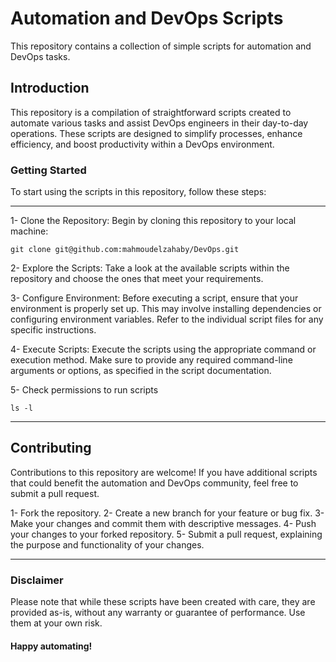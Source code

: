 # Automation and DevOps Scripts
This repository contains a collection of simple scripts for automation and DevOps tasks.

## Introduction
This repository is a compilation of straightforward scripts created to automate various tasks and assist DevOps engineers in their day-to-day operations. These scripts are designed to simplify processes, enhance efficiency, and boost productivity within a DevOps environment.


### Getting Started
To start using the scripts in this repository, follow these steps:

--------------------
1- Clone the Repository: Begin by cloning this repository to your local machine:
```
git clone git@github.com:mahmoudelzahaby/DevOps.git
```

2- Explore the Scripts: Take a look at the available scripts within the repository and choose the ones that meet your requirements.

3- Configure Environment: Before executing a script, ensure that your environment is properly set up. This may involve installing dependencies or configuring environment variables. Refer to the individual script files for any specific instructions.

4- Execute Scripts: Execute the scripts using the appropriate command or execution method. Make sure to provide any required command-line arguments or options, as specified in the script documentation.

5- Check permissions to run scripts
```
ls -l
```
-----------------



## Contributing
Contributions to this repository are welcome! If you have additional scripts that could benefit the automation and DevOps community, feel free to submit a pull request.

1- Fork the repository.
2- Create a new branch for your feature or bug fix.
3- Make your changes and commit them with descriptive messages.
4- Push your changes to your forked repository.
5- Submit a pull request, explaining the purpose and functionality of your changes.


-------------------------------------

### Disclaimer
Please note that while these scripts have been created with care, they are provided as-is, without any warranty or guarantee of performance. Use them at your own risk.

#### Happy automating!




